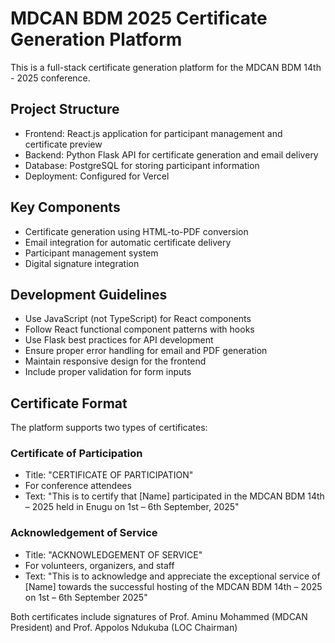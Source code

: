 <!-- Use this file to provide workspace-specific custom instructions to Copilot. For more details, visit https://code.visualstudio.com/docs/copilot/copilot-customization#_use-a-githubcopilotinstructionsmd-file -->

# MDCAN BDM 2025 Certificate Generation Platform

This is a full-stack certificate generation platform for the MDCAN BDM 14th - 2025 conference.

## Project Structure
- Frontend: React.js application for participant management and certificate preview
- Backend: Python Flask API for certificate generation and email delivery
- Database: PostgreSQL for storing participant information
- Deployment: Configured for Vercel

## Key Components
- Certificate generation using HTML-to-PDF conversion
- Email integration for automatic certificate delivery  
- Participant management system
- Digital signature integration

## Development Guidelines
- Use JavaScript (not TypeScript) for React components
- Follow React functional component patterns with hooks
- Use Flask best practices for API development
- Ensure proper error handling for email and PDF generation
- Maintain responsive design for the frontend
- Include proper validation for form inputs

## Certificate Format
The platform supports two types of certificates:

### Certificate of Participation
- Title: "CERTIFICATE OF PARTICIPATION"
- For conference attendees
- Text: "This is to certify that [Name] participated in the MDCAN BDM 14th – 2025 held in Enugu on 1st – 6th September, 2025"

### Acknowledgement of Service
- Title: "ACKNOWLEDGEMENT OF SERVICE"  
- For volunteers, organizers, and staff
- Text: "This is to acknowledge and appreciate the exceptional service of [Name] towards the successful hosting of the MDCAN BDM 14th – 2025 on 1st – 6th September 2025"

Both certificates include signatures of Prof. Aminu Mohammed (MDCAN President) and Prof. Appolos Ndukuba (LOC Chairman)
